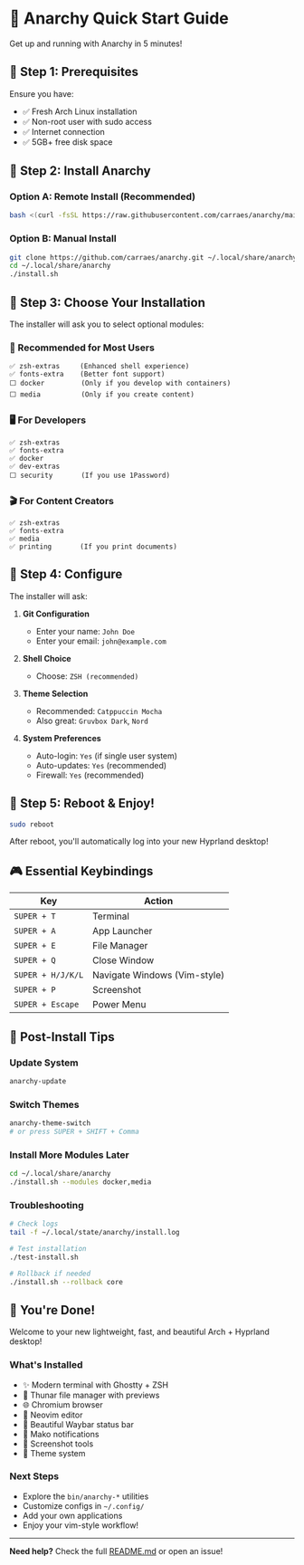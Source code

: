 # 🚀 Anarchy Quick Start Guide

Get up and running with Anarchy in 5 minutes!

## 🏁 Step 1: Prerequisites

Ensure you have:
- ✅ Fresh Arch Linux installation
- ✅ Non-root user with sudo access
- ✅ Internet connection
- ✅ 5GB+ free disk space

## 🏁 Step 2: Install Anarchy

### Option A: Remote Install (Recommended)
```bash
bash <(curl -fsSL https://raw.githubusercontent.com/carraes/anarchy/main/boot.sh)
```

### Option B: Manual Install
```bash
git clone https://github.com/carraes/anarchy.git ~/.local/share/anarchy
cd ~/.local/share/anarchy
./install.sh
```

## 🏁 Step 3: Choose Your Installation

The installer will ask you to select optional modules:

### 🎯 Recommended for Most Users
```
✅ zsh-extras     (Enhanced shell experience)
✅ fonts-extra    (Better font support)
⬜ docker         (Only if you develop with containers)
⬜ media          (Only if you create content)
```

### 🖥️ For Developers
```
✅ zsh-extras
✅ fonts-extra  
✅ docker
✅ dev-extras
⬜ security       (If you use 1Password)
```

### 🎬 For Content Creators
```
✅ zsh-extras
✅ fonts-extra
✅ media
✅ printing       (If you print documents)
```

## 🏁 Step 4: Configure

The installer will ask:

1. **Git Configuration**
   - Enter your name: `John Doe`
   - Enter your email: `john@example.com`

2. **Shell Choice**
   - Choose: `ZSH (recommended)`

3. **Theme Selection**
   - Recommended: `Catppuccin Mocha`
   - Also great: `Gruvbox Dark`, `Nord`

4. **System Preferences**
   - Auto-login: `Yes` (if single user system)
   - Auto-updates: `Yes` (recommended)
   - Firewall: `Yes` (recommended)

## 🏁 Step 5: Reboot & Enjoy!

```bash
sudo reboot
```

After reboot, you'll automatically log into your new Hyprland desktop!

## 🎮 Essential Keybindings

| Key | Action |
|-----|--------|
| `SUPER + T` | Terminal |
| `SUPER + A` | App Launcher |
| `SUPER + E` | File Manager |
| `SUPER + Q` | Close Window |
| `SUPER + H/J/K/L` | Navigate Windows (Vim-style) |
| `SUPER + P` | Screenshot |
| `SUPER + Escape` | Power Menu |

## 🔧 Post-Install Tips

### Update System
```bash
anarchy-update
```

### Switch Themes
```bash
anarchy-theme-switch
# or press SUPER + SHIFT + Comma
```

### Install More Modules Later
```bash
cd ~/.local/share/anarchy
./install.sh --modules docker,media
```

### Troubleshooting
```bash
# Check logs
tail -f ~/.local/state/anarchy/install.log

# Test installation
./test-install.sh

# Rollback if needed
./install.sh --rollback core
```

## 🎉 You're Done!

Welcome to your new lightweight, fast, and beautiful Arch + Hyprland desktop!

### What's Installed
- ✨ Modern terminal with Ghostty + ZSH
- 📁 Thunar file manager with previews
- 🌐 Chromium browser
- 📝 Neovim editor
- 🎨 Beautiful Waybar status bar
- 🔔 Mako notifications
- 📸 Screenshot tools
- 🎨 Theme system

### Next Steps
- Explore the `bin/anarchy-*` utilities
- Customize configs in `~/.config/`
- Add your own applications
- Enjoy your vim-style workflow!

---

**Need help?** Check the full [README.md](README.md) or open an issue!